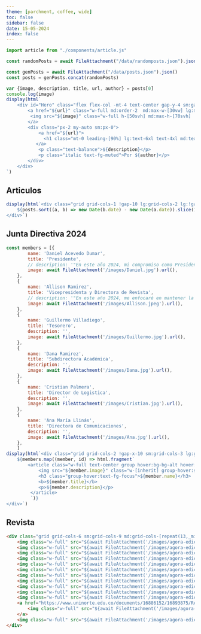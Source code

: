 ```yaml
---
theme: [parchment, coffee, wide]
toc: false
sidebar: false
date: 15-05-2024
index: false
---
```




<style>
#observablehq-center > main {
    margin-left: auto;
    margin-right: auto;
}

#observablehq-center > main {
    width: 100%;
}

#observablehq-header > nav > a, #observablehq-footer {
    margin-left: 0.5rem;
}

#observablehq-header > nav > div, #observablehq-footer {
    margin-right: 0.5rem;
}

@media (min-width: 640px) {
    #observablehq-center > main, footer, nav {
        max-width: 85vw;
    }
    #observablehq-header > nav > a, #observablehq-footer {
    margin-left: 0;
}

    #observablehq-header > nav > div, #observablehq-footer {
        margin-right: 0;
    }
}


#observablehq-center {
    margin-left: 0px !important;
    margin-right: 0px !important;
}


</style>


```js
import article from "./components/article.js"
```


```js
const randomPosts = await FileAttachment("/data/randomposts.json").json()
```

```js
const genPosts = await FileAttachment("/data/posts.json").json()
const posts = genPosts.concat(randomPosts)
```



```js
var {image, description, title, url, author} = posts[0]
console.log(image)
display(html`
    <div id="Hero" class="flex flex-col -mt-4 text-center gap-y-4 sm:gap-y-0 md:justify-between md:flex-row md:text-left">
        <a href="${url}" class="w-full md:order-2  md:max-w-[30vw] lg:max-w-[40vw]">
         <img src="${image}" class="w-full h-[50svh] md:max-h-[70svh]  " alt="">
        </a>
        <div class="px-2 my-auto sm:px-0">
            <a href="${url}">
              <h1 class="mt-0 leading-[90%] lg:text-6xl text-4xl md:text-5xl text-pretty text-fg-focus">${title}</h1>
           </a>
            <p class="text-balance">${description}</p>
            <p class="italic text-fg-muted">Por ${author}</p>
        </div>
    </div>
`)  
```
<h2 class="w-full pl-2">Articulos</h2>

```js
display(html`<div class="grid grid-cols-1 !gap-10 lg:grid-cols-2 lg:!gap-x-12 lg:!gap-y-16  auto-rows-min ">
    ${posts.sort((a, b) => new Date(b.date) - new Date(a.date)).slice(1, 7).map(post => article(post))}
</div>`)
```


<h2 class="mt-12 pl-2">Junta Directiva 2024</h2>

```js
const members = [{
        name: 'Daniel Acevedo Dumar',
        title: 'Presidente',
        // description: '"En este año 2024, mi compromiso como Presidente de Ágora es impulsar un espacio de innovación y colaboración, donde cada voz sea escuchada y cada idea tenga el potencial de convertirse en acción."',
        image: await FileAttachment('/images/Daniel.jpg').url(),
    },
    {
        name: 'Allison Ramirez',
        title: 'Vicepresidenta y Directora de Revista',
        // description: '"En este año 2024, me enfocaré en mantener la excelencia editorial y brindarles a los estudiantes la oportunidad de publicar sus investigaciones, análisis y opiniones sobre temas económicos relevantes. La revista es un espacio para que compartan su talento y creatividad y para que sus ideas tengan un impacto en la comunidad"',
        image: await FileAttachment('/images/Allison.jpeg').url(),
    },
    {
        name: 'Guillermo Villadiego',
        title: 'Tesorero',
        description: '',
        image: await FileAttachment('/images/Guillermo.jpg').url(),
    },
    {
        name: 'Dana Ramirez',
        title: 'Subdirectora Académica',
        description: '',
        image: await FileAttachment('/images/Dana.jpg').url(),
    },
    {
        name: 'Cristian Palmera',
        title: 'Director de Logistica',
        description: '',
        image: await FileAttachment('/images/Cristian.jpg').url(),
    },
    {
        name: 'Ana María Llinás',
        title: 'Directora de Comunicaciones',
        description: '',
        image: await FileAttachment('/images/Ana.jpg').url(),
    },
    ]
display(html`<div class="grid grid-cols-2 !gap-x-10 sm:grid-cols-3 lg:grid-cols-5 lg:!gap-x-12 lg:!gap-y-8">
    ${members.map((member, id) => html.fragment`
        <article class="w-full text-center group hover:bg-bg-alt hover:shadow-xl ">
            <img src="${member.image}" class="w-[inherit] group-hover:saturate-200 transition-all group-hover:scale-95 ease-out duration-700"/>
            <h3 class="group-hover:text-fg-focus">${member.name}</h3>
            <b>${member.title}</b>
            <p>${member.description}</p>
         </article>
         `)}
</div>`)
```

## Revista
```html
<div class="grid grid-cols-6 sm:grid-cols-9 md:grid-cols-[repeat(13,_minmax(0,_1fr))]">
    <img class="w-full" src="${await FileAttachment('/images/agora-edicion-2.jpg').url()}" />
    <img class="w-full" src="${await FileAttachment('/images/agora-edicion-3.jpg').url()}" />
    <img class="w-full" src="${await FileAttachment('/images/agora-edicion-4.jpg').url()}" />
    <img class="w-full" src="${await FileAttachment('/images/agora-edicion-5.png').url()}" />
    <img class="w-full" src="${await FileAttachment('/images/agora-edicion-6.png').url()}" />
    <img class="w-full" src="${await FileAttachment('/images/agora-edicion-7.png').url()}" />
    <img class="w-full" src="${await FileAttachment('/images/agora-edicion-8.png').url()}" />
    <img class="w-full" src="${await FileAttachment('/images/agora-edicion-9.png').url()}" />
    <img class="w-full" src="${await FileAttachment('/images/agora-edicion-10.png').url()}" />
    <img class="w-full" src="${await FileAttachment('/images/agora-edicion-11.png').url()}" />
    <img class="w-full" src="${await FileAttachment('/images/agora-edicion-12.png').url()}" />
    <a href="https://www.uninorte.edu.co/documents/16886152/16893875/Revista+Agora+13va+edicion.pdf/7cebd1fc-0fc3-b18b-3a81-8d22c5add22a?t=1652803650939">
        <img class="w-full" src="${await FileAttachment('/images/agora-edicion-13.png').url()}" />
    </a>
    <img class="w-full" src="${await FileAttachment('/images/agora-edicion-14.jpeg').url()}" />
</div>
```